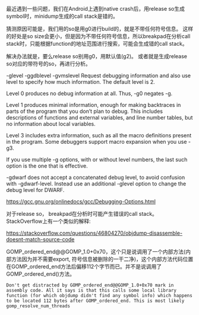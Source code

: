 最近遇到一些问题，我们在Android上遇到native crash后，用release so生成symbol时，minidump生成的call stack是错的。

猜测原因可能是，我们用的so是用g0进行build的，就是不带任何符号信息。
这样的好处是so size会更小，但是因为不带任何符号信息，所以breakpad在分析call stack时，只能根据function的地址范围进行搜索，可能会生成错的call stack。

解决办法就是，要么release so别用g0，用默认值(g2)。
或者就是生成release so对应的带符号的so，再进行分析。

-glevel
-ggdblevel
-gvmslevel
Request debugging information and also use level to specify how much information. The default level is 2.

Level 0 produces no debug information at all. Thus, -g0 negates -g.

Level 1 produces minimal information, enough for making backtraces in parts of the program that you don’t plan to debug. This includes descriptions of functions and external variables, and line number tables, but no information about local variables.

Level 3 includes extra information, such as all the macro definitions present in the program. Some debuggers support macro expansion when you use -g3.

If you use multiple -g options, with or without level numbers, the last such option is the one that is effective.

-gdwarf does not accept a concatenated debug level, to avoid confusion with -gdwarf-level. Instead use an additional -glevel option to change the debug level for DWARF.

https://gcc.gnu.org/onlinedocs/gcc/Debugging-Options.html

对于release so， breakpad在分析时可能产生错误的call stack。StackOverflow上有一个类似的解释:

https://stackoverflow.com/questions/46804270/objdump-disassemble-doesnt-match-source-code

GOMP_ordered_end@@GOMP_1.0+0x70，这个只是说调用了一个内部方法(内部方法因为并不需要export, 符号信息被删除的一干二净)，这个内部方法代码位置在GOMP_ordered_end方法后偏移112个字节而已。并不是说调用了GOMP_ordered_end()方法。
```
Don't get distracted by GOMP_ordered_end@@GOMP_1.0+0x70 mark in assembly code. All it says is that this calls some local library function (for which objdump didn't find any symbol info) which happens to be located 112 bytes after GOMP_ordered_end. This is most likely gomp_resolve_num_threads
```
